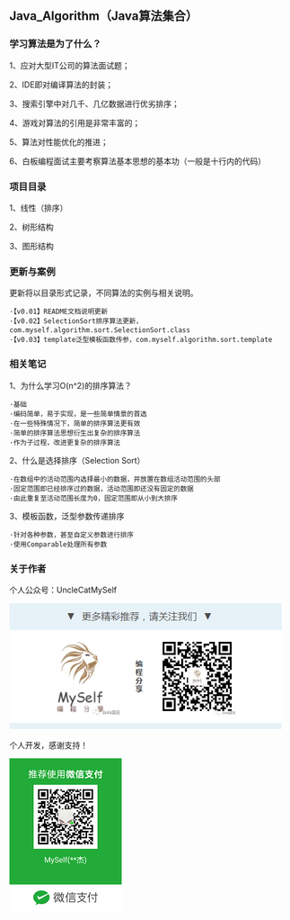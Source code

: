 ## Java_Algorithm（Java算法集合）

### 学习算法是为了什么？
1、应对大型IT公司的算法面试题；

2、IDE即对编译算法的封装；

3、搜索引擎中对几千、几亿数据进行优劣排序；

4、游戏对算法的引用是非常丰富的；

5、算法对性能优化的推进；

6、白板编程面试主要考察算法基本思想的基本功（一般是十行内的代码）

### 项目目录

1、线性（排序）

2、树形结构

3、图形结构

### 更新与案例
更新将以目录形式记录，不同算法的实例与相关说明。

    ·【v0.01】README文档说明更新
    ·【v0.02】SelectionSort排序算法更新，com.myself.algorithm.sort.SelectionSort.class
    ·【v0.03】template泛型模板函数传参，com.myself.algorithm.sort.template

### 相关笔记

1、为什么学习O(n^2)的排序算法？

    ·基础
    ·编码简单，易于实现，是一些简单情景的首选
    ·在一些特殊情况下，简单的排序算法更有效
    ·简单的排序算法思想衍生出复杂的排序算法
    ·作为子过程，改进更复杂的排序算法

2、什么是选择排序（Selection Sort）

    ·在数组中的活动范围内选择最小的数据，并放置在数组活动范围的头部
    ·固定范围即已经排序过的数据，活动范围即还没有固定的数据
    ·由此重复至活动范围长度为0，固定范围即从小到大排序
   
3、模板函数，泛型参数传递排序
    
    ·针对各种参数，甚至自定义参数进行排序
    ·使用Comparable处理所有参数

### 关于作者
个人公众号：UncleCatMySelf

![Image text](https://raw.githubusercontent.com/UncleCatMySelf/img-myself/master/img/%E5%85%AC%E4%BC%97%E5%8F%B7.png)

个人开发，感谢支持！

![Image text](https://raw.githubusercontent.com/UncleCatMySelf/img-myself/master/img/%E4%BB%98%E6%AC%BE.png)
